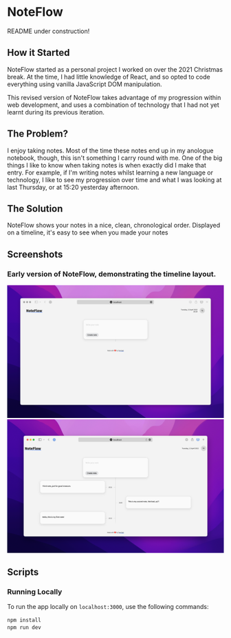 # NoteFlow

README under construction!

## How it Started

NoteFlow started as a personal project I worked on over the 2021 Christmas break. At the time, I had little knowledge of React, and so opted to code everything using vanilla JavaScript DOM manipulation.

This revised version of NoteFlow takes advantage of my progression within web development, and uses a combination of technology that I had not yet learnt during its previous iteration.

## The Problem?

I enjoy taking notes. Most of the time these notes end up in my anologue notebook, though, this isn't something I carry round with me. One of the big things I like to know when taking notes is when exactly did I make that entry. For example, if I'm writing notes whilst learning a new language or technology, I like to see my progression over time and what I was looking at last Thursday, or at 15:20 yesterday afternoon.

## The Solution

NoteFlow shows your notes in a nice, clean, chronological order. Displayed on a timeline, it's easy to see when you made your notes

## Screenshots

### Early version of NoteFlow, demonstrating the timeline layout.

![NoteFlow](/README/img/noteflow_1.png)
![NoteFlow](/README/img/noteflow_2.png)

## Scripts

### Running Locally

To run the app locally on `localhost:3000`, use the following commands:

```bash
npm install
npm run dev
```
